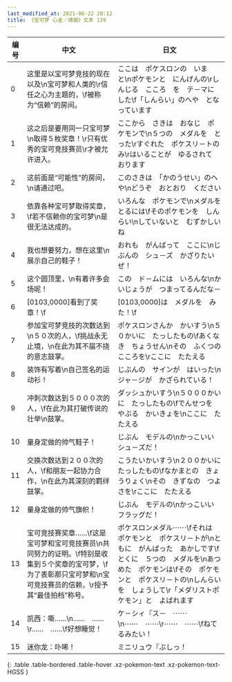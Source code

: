 ```yaml
---
last_modified_at: 2021-06-22 20:12
title: 《宝可梦 心金／魂银》文本 139
---
```

| 编号 | 中文 | 日文 |
| ---- | ---- | ---- |
| 0 | 这里是以宝可梦竞技的现在以及\n宝可梦和人类的\r信任之心为主题的，\f被称为“信赖”的房间。 | ここは　ポケスロンの　いま　と\nポケモンと　にんげんの\rしんじる　こころ　を　テ－マにした\f「しんらい」のへや　となっています |
| 1 | 这之后是要用同一只宝可梦\n取得５枚奖章！\r只有优秀的宝可竞技赛员\r才被允许进入。 | ここから　さきは　おなじ　ポケモンで\n５つの　メダルを　とった\rすぐれた　ポケスリ－トのみ\rはいることが　ゆるされて　おります |
| 2 | 这前面是“可能性”的房间，\n请通过吧。 | このさきは　「かのうせい」のへや\nどうぞ　おとおり　ください |
| 3 | 依靠各种宝可梦取得奖章，\f若不信赖你的宝可梦\n是很无法达成的。 | いろんな　ポケモンで\nメダルを　とるには\fそのポケモンを　しんらい\nしていないと　むずかしいね |
| 4 | 我也想要努力，想在这里\n展示自己的鞋子！ | おれも　がんばって　ここに\nじぶんの　シュ－ズ　かざりたいぜ！ |
| 5 | 这个圆顶里，\n有着许多会场呢！ | この　ド－ムには　いろんな\nかいじょうが　つまってるんだな－ |
| 6 | [0103,0000]看到了奖章！\f | [0103,0000]は　メダルを　みた！\f |
| 7 | 参加宝可梦竞技的次数达到\n５０次的人，\f挑战永无止境，\n在此为其不届不挠的意志鼓掌。 | ポケスロンさんか　かいすう\n５０かいに　たっしたもの\fあくなき　ちょうせん\nその　ふくつの　こころを\rここに　たたえる |
| 8 | 装饰有写着\n自己签名的运动衫！ | じぶんの　サインが　はいった\nジャ－ジが　かざられている！ |
| 9 | 冲刺次数达到５０００次的人，\f在此为其打破传说的壮举\n鼓掌。 | ダッシュかいすう\n５０００かいに　たっしたもの\fでんせつを　やぶる　かいきょを\nここに　たたえる |
| 10 | 量身定做的帅气鞋子！ | じぶん　モデルの\nかっこいい　シュ－ズだ！ |
| 11 | 交换次数达到２００次的人，\f和朋友一起协力合作，\n在此为其深刻的羁绊鼓掌。 | こうたいかいすう\n２００かいに　たっしたもの\fなかまとの　きょうりょく\nその　きずなの　つよさを\rここに　たたえる |
| 12 | 量身定做的帅气旗帜！ | じぶん　モデルの\nかっこいい　フラッグだ！ |
| 13 | 宝可竞技赛奖章……\f这是宝可梦和宝可竞技赛员\n共同努力的证明。\f特别是收集到５个奖章的宝可梦，\f为了表彰那只宝可梦和\n宝可竞技赛员的信赖，\r授予其“最佳拍档”称号。 | ポケスロンメダル⋯⋯\fそれは　ポケモンと　ポケスリ－トが\nともに　がんばった　あかしです\fとくに　５つの　メダルを\nあつめた　ポケモンは\fその　ポケモンと　ポケスリ－トの\nしんらいを　しょうして\r「メダリストポケモン」と　よばれます |
| 14 | 凯西：嘶……\n……　……\r……　……\f好想睡觉！ | ケ－シィ『ス－　⋯⋯\n⋯⋯　⋯⋯\r⋯⋯　⋯⋯\fねてるみたい！ |
| 15 | 迷你龙：卟唏！ | ミニリュウ『ぶしっ！ |
{: .table .table-bordered .table-hover .xz-pokemon-text .xz-pokemon-text-HGSS }
